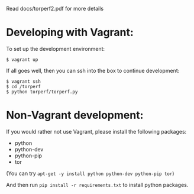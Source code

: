 Read docs/torperf2.pdf for more details

# Developing with Vagrant:

To set up the development environment:

    $ vagrant up

If all goes well, then you can ssh into the box to continue development:

    $ vagrant ssh
    $ cd /torperf
    $ python torperf/torperf.py

# Non-Vagrant development:
If you would rather not use Vagrant, please install the following packages:     
- python
- python-dev
- python-pip
- tor

(You can try `apt-get -y install python python-dev python-pip tor`)

And then run `pip install -r requirements.txt` to install python packages.
